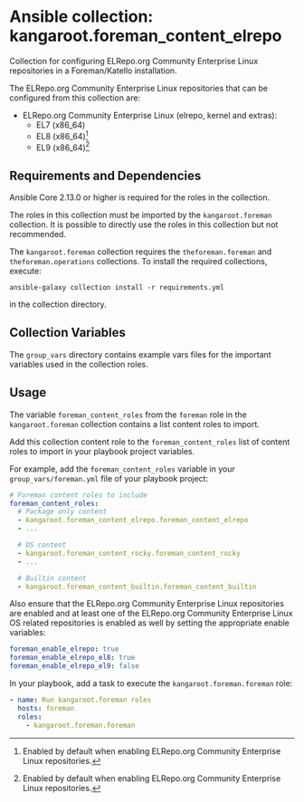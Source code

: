 # Ansible collection: kangaroot.foreman_content_elrepo

Collection for configuring ELRepo.org Community Enterprise Linux repositories in a Foreman/Katello installation.

The ELRepo.org Community Enterprise Linux repositories that can be configured from this collection are:

- ELRepo.org Community Enterprise Linux (elrepo, kernel and extras):
  - EL7 (x86_64)
  - EL8 (x86_64)[^1]
  - EL9 (x86_64)[^1]

[^1]: Enabled by default when enabling ELRepo.org Community Enterprise Linux repositories.

## Requirements and Dependencies

Ansible Core 2.13.0 or higher is required for the roles in the collection.

The roles in this collection must be imported by the `kangaroot.foreman` collection. It is possible to directly use the roles in this collection but not recommended.

The `kangaroot.foreman` collection requires the `theforeman.foreman` and `theforeman.operations` collections. To install the required collections, execute:

```shell
ansible-galaxy collection install -r requirements.yml
```

in the collection directory.

## Collection Variables

The `group_vars` directory contains example vars files for the important variables used in the collection roles.

## Usage

The variable `foreman_content_roles` from the `foreman` role in the `kangaroot.foreman` collection contains a list content roles to import.

Add this collection content role to the `foreman_content_roles` list of content roles to import in your playbook project variables.

For example, add the `foreman_content_roles` variable in your `group_vars/foreman.yml` file of your playbook project:

```yaml
# Foreman content roles to include
foreman_content_roles:
  # Package only content
  - kangaroot.foreman_content_elrepo.foreman_content_elrepo
  - ...

  # OS content
  - kangaroot.foreman_content_rocky.foreman_content_rocky
  - ...

  # Builtin content
  - kangaroot.foreman_content_builtin.foreman_content_builtin
```

Also ensure that the ELRepo.org Community Enterprise Linux repositories are enabled and at least one of the ELRepo.org Community Enterprise Linux OS related repositories is enabled as well by setting the appropriate enable variables:

```yaml
foreman_enable_elrepo: true
foreman_enable_elrepo_el8: true
foreman_enable_elrepo_el9: false
```

In your playbook, add a task to execute the `kangaroot.foreman.foreman` role:

```yaml
- name: Run kangaroot.foreman roles
  hosts: foreman
  roles:
    - kangaroot.foreman.foreman
```

